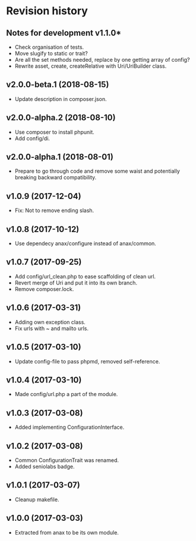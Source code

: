 Revision history
=================================


Notes for development v1.1.0*
---------------------------------

* Check organisation of tests.
* Move slugify to static or trait?
* Are all the set methods needed, replace by one getting array of config?
* Rewrite asset, create, createRelative with Uri/UriBuilder class.



v2.0.0-beta.1 (2018-08-15)
---------------------------------

* Update description in composer.json.



v2.0.0-alpha.2 (2018-08-10)
---------------------------------

* Use composer to install phpunit.
* Add config/di.



v2.0.0-alpha.1 (2018-08-01)
---------------------------------

* Prepare to go through code and remove some waist and potentially breaking backward compatibility.



v1.0.9 (2017-12-04)
---------------------------------

* Fix: Not to remove ending slash.



v1.0.8 (2017-10-12)
---------------------------------

* Use dependecy anax/configure instead of anax/common.



v1.0.7 (2017-09-25)
---------------------------------

* Add config/url_clean.php to ease scaffolding of clean url.
* Revert merge of Uri and put it into its own branch.
* Remove composer.lock.



v1.0.6 (2017-03-31)
---------------------------------

* Adding own exception class.
* Fix urls with ~ and mailto urls.



v1.0.5 (2017-03-10)
---------------------------------

* Update config-file to pass phpmd, removed self-reference.



v1.0.4 (2017-03-10)
---------------------------------

* Made config/url.php a part of the module.



v1.0.3 (2017-03-08)
---------------------------------

* Added implementing ConfigurationInterface.



v1.0.2 (2017-03-08)
---------------------------------

* Common ConfigurationTrait was renamed.
* Added seniolabs badge.



v1.0.1 (2017-03-07)
---------------------------------

* Cleanup makefile.



v1.0.0 (2017-03-03)
---------------------------------

* Extracted from anax to be its own module.
